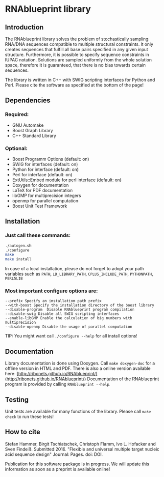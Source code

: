 
# RNAblueprint library

## Introduction

The RNAblueprint library solves the problem of stochastically sampling RNA/DNA sequences
compatible to multiple structural constraints.
It only creates sequences that fulfill all base pairs specified in any given input structure.
Furthermore, it is possible to specify sequence constraints in IUPAC notation.
Solutions are sampled uniformly from the whole solution space, therefore it is guaranteed,
that there is no bias towards certain sequences.

The library is written in C++ with SWIG scripting interfaces for Python and Perl.
Please cite the software as specified at the bottom of the page!

## Dependencies

### Required:

 * GNU Automake
 * Boost Graph Library
 * C++ Standard Library

### Optional:

 * Boost Programm Options (default: on)
 * SWIG for interfaces (default: on)
 * Python for interface (default: on)
 * Perl for interface (default: on)
 * ExtUtils::Embed module for perl interface (default: on)
 * Doxygen for documentation
 * LaTeX for PDF documentation
 * libGMP for multiprecision integers
 * openmp for parallel computation
 * Boost Unit Test Framework

## Installation

### Just call these commands:

```bash
./autogen.sh
./configure
make
make install
```

In case of a local installation, please do not forget to adopt your path variables such as
`PATH`, `LD_LIBRARY_PATH`, `CPLUS_INCLUDE_PATH`, `PYTHONPATH`, `PERL5LIB`

### Most important configure options are:

    --prefix Specify an installation path prefix
    --with-boost Specify the installation directory of the boost library
    --disable-program  Disable RNAblueprint program compilation
    --disable-swig Disable all SWIG scripting interfaces
    --enable-libGMP Enable the calculation of big numbers with multiprecision
    --disable-openmp Disable the usage of parallel computation

TIP: You might want call `./configure --help` for all install options!

## Documentation

Library documentation is done using Doxygen. Call `make doxygen-doc` for a offline version in HTML and PDF.
There is also a online version available here: [http://ribonets.github.io/RNAblueprint/](http://ribonets.github.io/RNAblueprint/)
Documentation of the RNAblueprint program is provided by calling `RNAblueprint --help`.

## Testing

Unit tests are available for many functions of the library. Please call `make check` to run these tests!

## How to cite

Stefan Hammer, Birgit Tschiatschek, Christoph Flamm, Ivo L. Hofacker and Sven Findeiß. Submitted 2016. "Flexible and universal multiple target nucleic acid sequence design" Journal: Pages. doi: DOI.

Publication for this software package is in progress.
We will update this information as soon as a preprint is available online!
